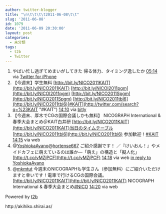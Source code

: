 ```yaml
---
author: twitter-blogger
title: "\n\t\t\t\t2011-06-08\t\t"
slug: '2011-06-08'
id: 1079
date: '2011-06-09 20:30:00'
layout: post
categories:
  - 未分類
tags:
  - t2b
  - Twitter
---
```


<div xmlns:georss="http://www.georss.org/georss">

1.  <span><span>やばい忙し過ぎてめまいがしてきた 帰る体力、タイミング逸したか</span> <span>[<span>05:14</span>](http://twitter.com/o_ob/status/78495039931678721) <span>via [Twitter for iPhone](http://twitter.com/#!/download/iphone)</span></span></span>
2.  <span><span>【今週末】学生無料 [http://bit.ly/NICO2011KAIT](http://bit.ly/NICO2011KAIT) [http://bit.ly/NICOI2011pgm](http://bit.ly/NICOI2011pgm) [http://bit.ly/NICO2011Spgm](http://bit.ly/NICO2011Spgm) [http://bit.ly/NICO2011tbl6](http://bit.ly/NICO2011tbl6)[#KAIT](http://twitter.com/search?q=%23KAIT "#KAIT")</span> <span>[<span>14:10</span>](http://twitter.com/o_ob/status/78630027008294912) <span>via [bitly](http://bit.ly)</span></span></span>
3.  <span><span>【今週末、厚木でCGの国際会議しかも無料】 NICOGRAPH International & 春季大会まとめ＠KAIT白井研 [http://bit.ly/NICO2011KAIT](http://bit.ly/NICO2011KAIT)当日のタイムテーブル [http://bit.ly/NICO2011tbl6](http://bit.ly/NICO2011tbl6) 参加歓迎！[#KAIT](http://twitter.com/search?q=%23KAIT "#KAIT")</span> <span>[<span>14:15</span>](http://twitter.com/o_ob/status/78631256337813504) <span>via web</span></span></span>
4.  <span><span>@[YoshiokaAyano](http://twitter.com/YoshiokaAyano "YoshiokaAyano")@[hortense667](http://twitter.com/hortense667 "hortense667") ご紹介感謝です！ ／『けいおん！』やメイドカフェに萌えているのは誰か―「萌え」の構造と「擬人化」 [http://t.co/vMZjPCF](http://t.co/vMZjPCF)</span> <span>[<span>14:18</span>](http://twitter.com/o_ob/status/78631926176563200) <span>via web</span> [in reply to YoshiokaAyano](http://twitter.com/YoshiokaAyano/status/78304853528551425)</span></span>
5.  <span><span>@[mkmtut](http://twitter.com/mkmtut "mkmtut") 今週末のNICOGRAPHも学生さん（参加無料）にご紹介いただけますと幸いです！電車で行けるCGの国際会議。 [http://bit.ly/NICO2011KAIT](http://bit.ly/NICO2011KAIT) NICOGRAPH International & 春季大会まとめ[#NICO](http://twitter.com/search?q=%23NICO "#NICO")</span> <span>[<span>14:20</span>](http://twitter.com/o_ob/status/78632580257292288) <span>via web</span></span></span>

</div>

Powered by [t2b](http://t2b.utilz.jp/)

<div>http://akihiko.shirai.as/</div>